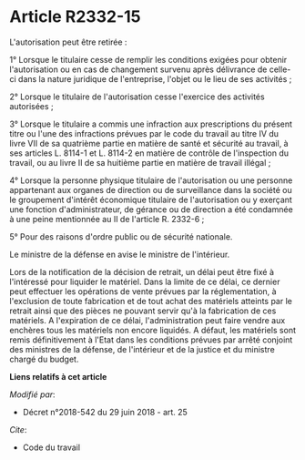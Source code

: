 # Article R2332-15

L'autorisation peut être retirée :

1° Lorsque le titulaire cesse de remplir les conditions exigées pour obtenir l'autorisation ou en cas de changement survenu
après délivrance de celle-ci dans la nature juridique de l'entreprise, l'objet ou le lieu de ses activités ;

2° Lorsque le titulaire de l'autorisation cesse l'exercice des activités autorisées ;

3° Lorsque le titulaire a commis une infraction aux prescriptions du présent titre ou l'une des infractions prévues par le
code du travail au titre IV du livre VII de sa quatrième partie en matière de santé et sécurité au travail, à ses articles L.
8114-1 et L. 8114-2 en matière de contrôle de l'inspection du travail, ou au livre II de sa huitième partie en matière de
travail illégal ;

4° Lorsque la personne physique titulaire de l'autorisation ou une personne appartenant aux organes de direction ou de
surveillance dans la société ou le groupement d'intérêt économique titulaire de l'autorisation ou y exerçant une fonction
d'administrateur, de gérance ou de direction a été condamnée à une peine mentionnée au II de l'article R. 2332-6 ;

5° Pour des raisons d'ordre public ou de sécurité nationale.

Le ministre de la défense en avise le ministre de l'intérieur.

Lors de la notification de la décision de retrait, un délai peut être fixé à l'intéressé pour liquider le matériel. Dans la
limite de ce délai, ce dernier peut effectuer les opérations de vente prévues par la réglementation, à l'exclusion de toute
fabrication et de tout achat des matériels atteints par le retrait ainsi que des pièces ne pouvant servir qu'à la fabrication
de ces matériels. A l'expiration de ce délai, l'administration peut faire vendre aux enchères tous les matériels non encore
liquidés. A défaut, les matériels sont remis définitivement à l'Etat dans les conditions prévues par arrêté conjoint des
ministres de la défense, de l'intérieur et de la justice et du ministre chargé du budget.

**Liens relatifs à cet article**

_Modifié par_:

  - Décret n°2018-542 du 29 juin 2018 - art. 25

_Cite_:

  - Code du travail
